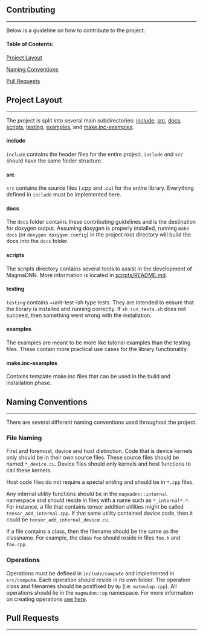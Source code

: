 ## Contributing
------------------
Below is a guideline on how to contribute to the project.
#### Table of Contents:
[Project Layout](#project-layout)

[Naming Conventions](#naming-conventions)

[Pull Requests](#pull-requests)


## Project Layout
-----------------
The project is split into several main subdirectories: [include](#include), [src](#src), [docs](#docs), [scripts](#scripts), [testing](#testing), [examples](#examples), and [make.inc-examples](#make.inc-examples).

#### include
`include` contains the header files for the entire project. `include` and `src` should have the same folder structure.
#### src
`src` contains the source files (.cpp and .cu) for the entire library. Everything defined in `include` must be implemented here.
#### docs
The `docs` folder contains these contributing guidelines and is the destination for doxygen output. Assuming doxygen is properly installed, running `make docs` (or `doxygen doxygen.config`) in the project root directory will build the docs into the `docs` folder.
#### scripts
The scripts directory contains several tools to assist in the development of MagmaDNN. More information is located in [scripts/README.md](/scripts/README.md).
#### testing
`testing` contains ~unit-test-ish type tests. They are intended to ensure that the library is installed and running correctly. If `sh run_tests.sh` does not succeed, then something went wrong with the installation.
#### examples
The examples are meant to be more like tutorial examples than the testing files. These contain more practical use cases for the library functionality.
#### make.inc-examples
Contains template make.inc files that can be used in the build and installation phase.

## Naming Conventions
---------------------
There are several different naming conventions used throughout the project. 

### File Naming
First and foremost, device and host distinction. Code that is device kernels only should be in their own source files. These source files should be named `*_device.cu`. Device files should only kernels and host functions to call these kernels.

Host code files do not require a special ending and should be in `*.cpp` files. 

Any internal utility functions should be in the `magmadnn::internal` namespace and should reside in files with a name such as `*_internal*.*`. For instance, a file that contains tensor addition utilities might be called `tensor_add_internal.cpp`. If that same utility contained device code, then it could be `tensor_add_internal_device.cu`. 

If a file contains a class, then the filename should be the same as the classname. For example, the class `foo` should reside in files `foo.h` and `foo.cpp`.

### Operations
Operations must be defined in `include/compute` and implemented in `src/compute`. Each operation should reside in its own folder. The operation class and filenames should be postfixed by `Op` (i.e. `matmulop.cpp`). All operations should lie in the `magmadnn::op` namespace. For more information on creating operations [see here](https://github.com/Dando18/magmadnn/blob/master/include/compute/README.md).

## Pull Requests
----------------
